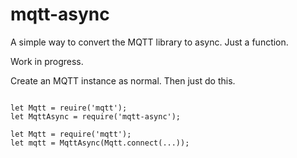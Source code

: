 # mqtt-async
A simple way to convert the MQTT library to async. Just a function.

Work in progress.

Create an MQTT instance as normal. Then just do this.

```

let Mqtt = reuire('mqtt');
let MqttAsync = require('mqtt-async');

let Mqtt = require('mqtt');
let mqtt = MqttAsync(Mqtt.connect(...));

```
